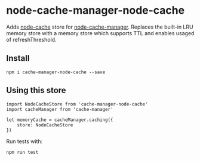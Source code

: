 # node-cache-manager-node-cache

Adds [node-cache](https://github.com/node-cache/node-cache) store for [node-cache-manager](https://github.com/BryanDonovan/node-cache-manager). Replaces the built-in LRU memory store with a memory store which supports TTL and enables usaged of refreshThreshold.

## Install

`npm i cache-manager-node-cache --save`

## Using this store

```
import NodeCacheStore from 'cache-manager-node-cache'
import cacheManager from 'cache-manager'

let memoryCache = cacheManager.caching({
    store: NodeCacheStore
})
```

Run tests with:

`npm run test`
